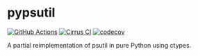 # pypsutil

[![GitHub Actions](https://github.com/cptpcrd/pypsutil/workflows/CI/badge.svg?branch=master&event=push)](https://github.com/cptpcrd/pypsutil/actions?query=workflow%3ACI+branch%3Amaster+event%3Apush)
[![Cirrus CI](https://api.cirrus-ci.com/github/cptpcrd/pypsutil.svg?branch=master)](https://cirrus-ci.com/github/cptpcrd/pypsutil)
[![codecov](https://codecov.io/gh/cptpcrd/pypsutil/branch/master/graph/badge.svg)](https://codecov.io/gh/cptpcrd/pypsutil)

A partial reimplementation of psutil in pure Python using ctypes.
